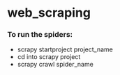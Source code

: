 # web_scraping

### To run the spiders:

- scrapy startproject project_name
- cd into scrapy project
- scrapy crawl spider_name